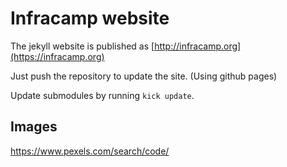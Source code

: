 # Infracamp website

The jekyll website is published as [http://infracamp.org](https://infracamp.org)

Just push the repository to update the site. (Using github pages)

Update submodules by running `kick update`.

## Images

https://www.pexels.com/search/code/